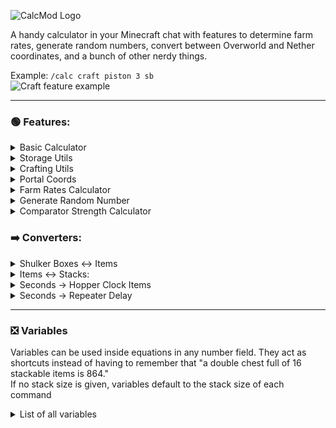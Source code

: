 
![CalcMod Logo](https://i.ibb.co/d4SNFmx/calcss.png)


A handy calculator in your Minecraft chat with features to determine farm rates, generate random numbers, convert between Overworld and Nether coordinates, and a bunch of other nerdy things.


Example: ```/calc craft piston 3 sb```  
![Craft feature example](https://i.ibb.co/2yyZT55/final.png)


___

### 🟢 Features:


<details>
<summary>Basic Calculator</summary>

Functions like a simple calculator with some handy variables. To see a list of variables run /calc variables.

>Usage: ```/calc <expression>```
</details>



<details>
<summary>Storage Utils</summary>

Calculates the number of needed item sorters given a rate of items per hour *(can be in expression form)*. Additional input for multiple times hopper speed sorters, and a separate command for Allay based non stackable sorters.

>Usage: ```/calc storage <itemsperhour>```  
>Usage: ```/calc storage <timesHopperSpeed> <itemsperhour> ```  
>Usage: ```/calc allaystorage <itemsperhour>```
</details>   



<details>
<summary>Crafting Utils</summary>

Given a desired item and the quantity to be crafted, returns the amounts of the items needed to craft the amount of the desired item.

>Usage: ```/calc craft <item> <amount>```
</details>



<details>
<summary>Portal Coords</summary>

Given a block position returns the other dimension's corresponding coordinates. If no coordinates are given, command assumes current player position.

>Usage: ```/calc nether <x> <y> <z>```  
>Usage: ```/calc overworld <x> <y> <z>```
</details>



<details>
<summary>Farm Rates Calculator</summary>

Given a number of items and afk time in seconds *(can be in expression form)*, returns the number of items per hour.

>Usage: ```/calc rates <numberofitems> <time(seconds)>```
</details>



<details>
<summary>Generate Random Number</summary>

Given a maximum and/or minimum value, returns a random number between those values (inclusive). If just a maximum value is entered, picks a random number from 0 to the max value (inclusive).

>Usage:```/calc random <max>```  
>Usage: ```/calc random minmax <min> <max>```
</details>



<details>
<summary>Comparator Strength Calculator</summary>

Given a container and a desired comparator signal strength, returns the number of items needed to achieve that signal strength.

>Usage: ```/calc signaltoitems <container> <signalstrength>```
</details> 


### ➡️ Converters:

<details>
<summary>Shulker Boxes ↔ Items</summary>

Given a number of full Shulker Boxes *(can be in expression form)*, returns the number of items, or vice versa.

>Usage: ```/calc itemtosb <numberofitems>```  
>Usage: ```/calc sbtoitem <numberofsbs>```
</details>



<details>
<summary>Items ↔ Stacks:</summary>

Given a number of items *(can be in expression form)*, returns the number of stacks and remainder items, or vice versa.

>Usage: ```/calc itemtostack <numberofitems>```  
>Usage: ```/calc stacktoitem <numberofstacks>```
</details>



<details>
<summary>Seconds → Hopper Clock Items</summary>

Given a number of seconds *(can be in expression form)*, returns the number of items needed in a hopper clock to achieve that time.

>Usage: ```/calc secondstohopperclock <seconds>```
</details>


<details>
<summary>Seconds → Repeater Delay</summary>

Given a number of seconds *(can be in expression form)*, returns the number of repeaters and their delay.

> Usage: ```/calc secondstorepeter <seconds>```
</details>

---

### ❎ Variables

Variables can be used inside equations in any number field. They act as shortcuts instead of having to remember that "a double chest full of 16 stackable items is 864."   
If no stack size is given, variables default to the stack size of each command


<details>
<summary>List of all variables</summary>

| **Name** | **Value**     |
|----------|---------------|
| dub      | 3456 (default)|
| dub64    | 3456          |
| dub16    | 864           |
| dub1     | 54            |
| sb       | 1728 (default)|
| sb64     | 1728          |
| sb16     | 432           |
| sb1      | 27            |
| stack    | 64 (default)  |
| stack64  | 64            |
| stack16  | 16            |
| stack1   | 1             |
| min      | 60            |
| hour     | 3600          |
</details>

</br>
